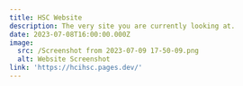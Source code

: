 ```yaml
---
title: HSC Website
description: The very site you are currently looking at.
date: 2023-07-08T16:00:00.000Z
image:
  src: /Screenshot from 2023-07-09 17-50-09.png
  alt: Website Screenshot
link: 'https://hcihsc.pages.dev/'
---
```



